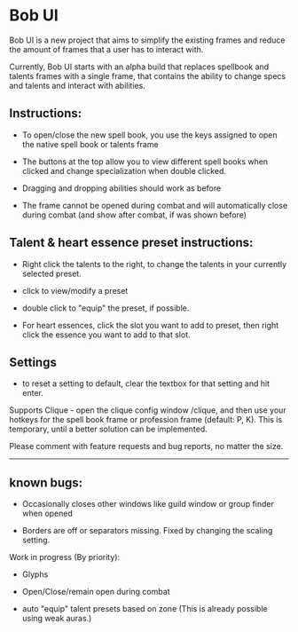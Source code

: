 # Bob UI
Bob UI is a new project that aims to simplify the existing frames and reduce the amount of frames that a user has to interact with.

Currently, Bob UI starts with an alpha build that replaces spellbook and talents frames with a single frame, that contains the ability to change specs and talents and interact with abilities.

## Instructions:

 * To open/close the new spell book, you use the keys assigned to open the native spell book or talents frame

 * The buttons at the top allow you to view different spell books when clicked and change specialization when double clicked.

 * Dragging and dropping abilities should work as before

 * The frame cannot be opened during combat and will automatically close during combat (and show after combat, if was shown before)

 

## Talent & heart essence preset instructions: 

 * Right click the talents to the right, to change the talents in your currently selected preset.

 * click to view/modify a preset

 * double click to "equip" the preset, if possible.

 * For heart essences, click the slot you want to add to preset, then right click the essence you want to add to that slot. 

 

## Settings

 * to reset a setting to default, clear the textbox for that setting and hit enter.

 

Supports Clique - open the clique config window /clique, and then use your hotkeys for the spell book frame or profession frame (default: P, K). This is temporary, until a better solution can be implemented.

 

Please comment with feature requests and bug reports, no matter the size.

 

----------

 

## known bugs:

 * Occasionally closes other windows like guild window or group finder when opened

 * Borders are off or separators missing. Fixed by changing the scaling setting.
 

 Work in progress (By priority):

 * Glyphs

 * Open/Close/remain open during combat

 * auto "equip" talent presets based on zone (This is already possible using weak auras.)

